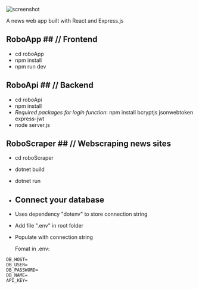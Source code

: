 ![screenshot](https://i.imgur.com/2orAXBS.png)

A news web app built with React and Express.js

## RoboApp ## // Frontend

* cd roboApp
* npm install
* npm run dev

## RoboApi ## // Backend

* cd roboApi
* npm install
* _Required packages for login function_: npm install bcryptjs jsonwebtoken express-jwt
* node server.js
## RoboScraper ## // Webscraping news sites

* cd roboScraper
* dotnet build
* dotnet run

* ## Connect your database
* Uses dependency "dotenv" to store connection string
* Add file ".env" in root folder
* Populate with connection string

  Fomat in .env:
  
```
DB_HOST=
DB_USER=
DB_PASSWORD=
DB_NAME=
API_KEY=
```
  

